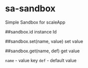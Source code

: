 sa-sandbox
==========

Simple Sandbox for scaleApp

##sandbox.id
instance Id

##sandbox.set(name, value)
set value

##sandbox.get(name, def)
get value

`name` - value key
`def` - default value
